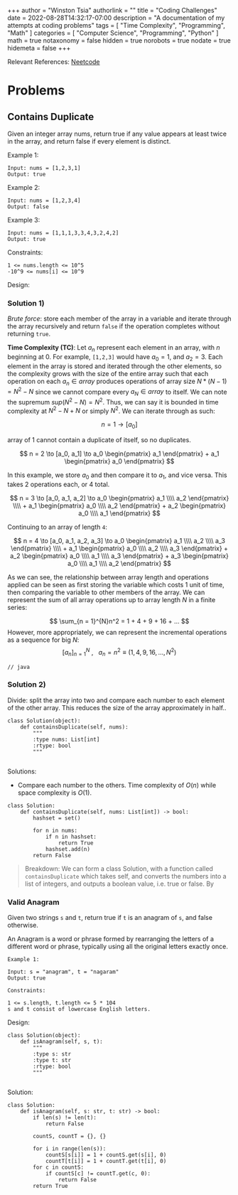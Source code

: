 +++
author = "Winston Tsia"
authorlink = ""
title = "Coding Challenges"
date = 2022-08-28T14:32:17-07:00
description = "A documentation of my attempts at coding problems"
tags = [
    "Time Complexity",
    "Programming",
    "Math"
]
categories = [
    "Computer Science",
    "Programming",
    "Python"
]
math = true
notaxonomy = false
hidden = true
norobots = true
nodate = true
hidemeta = false
+++

Relevant References: [Neetcode](https://neetcode.io/)

# Problems
## Contains Duplicate
Given an integer array nums, return true if any value appears at least twice in the array, and return false if every element is distinct.

Example 1:
```
Input: nums = [1,2,3,1]
Output: true
```
Example 2:
```
Input: nums = [1,2,3,4]
Output: false
```
Example 3:
```
Input: nums = [1,1,1,3,3,4,3,2,4,2]
Output: true
```
Constraints:
```
1 <= nums.length <= 10^5
-10^9 <= nums[i] <= 10^9
```
Design: 
### **Solution 1)** 
*Brute force*: store each member of the array in a variable and iterate through the array recursively and return `false` if the operation completes without returning `true`.

**Time Complexity (TC)**: Let $a_n$ represent each element in an array, with $n$ beginning at $0$. For example, `[1,2,3]` would have $a_0 = 1$, and $a_2 = 3$. Each element in the array is stored and iterated through the other elements, so the complexity grows with the size of the entire array such that each operation on each $a_n \in array$ produces operations of array size $N*(N-1) = N^2 - N$ since we cannot compare every $a_N \in array$ to itself. We can note the supremum $sup(N^2 - N) = N^2$. Thus, we can say it is bounded in time complexity at $N^2 -N +N$ or simply $N^2$.
We can iterate through as such:

$$
n = 1  \to [a_0]
$$

array of 1 cannot contain a duplicate of itself, so no duplicates.

$$
n = 2  \to [a_0, a_1] \to a_0 \begin{pmatrix} a_1 \end{pmatrix} + a_1 \begin{pmatrix} a_0 \end{pmatrix} 
$$

In this example, we store $a_0$ and then compare it to $a_1$, and vice versa. This takes 2 operations each, or 4 total.

$$
n = 3  \to [a_0, a_1, a_2] \to a_0 \begin{pmatrix} a_1 \\\\ a_2 \end{pmatrix} \\\\ + a_1 \begin{pmatrix} a_0 \\\\ a_2 \end{pmatrix} + a_2 \begin{pmatrix} a_0 \\\\ a_1 \end{pmatrix}
$$

Continuing to an array of length `4`:

$$
n = 4 \to [a_0, a_1, a_2, a_3] \to a_0 \begin{pmatrix} a_1 \\\\ a_2 \\\\ a_3 \end{pmatrix} \\\\ + a_1 \begin{pmatrix} a_0 \\\\ a_2 \\\\ a_3 \end{pmatrix} + a_2 \begin{pmatrix} a_0 \\\\ a_1 \\\\ a_3 \end{pmatrix} + a_3 \begin{pmatrix} a_0 \\\\ a_1 \\\\ a_2 \end{pmatrix}
$$

As we can see, the relationship between array length and operations applied can be seen as first storing the variable which costs 1 unit of time, then comparing the variable to other members of the array. We can represent the sum of all array operations up to array length $N$ in a finite series:

$$
\sum_{n = 1}^{N}n^2 = 1 + 4 + 9 + 16 + ...
$$
However, more appropriately, we can represent the incremental operations as a sequence for big $N$:
$$
[a_n]_{n = 1}^N ~,~~~ a_n = n^2 \equiv (1, 4, 9, 16, ..., N^2)
$$

```
// java

```

### **Solution 2)** 
Divide: split the array into two and compare each number to each element of the other array. This reduces the size of the array approximately in half..

```
class Solution(object):
    def containsDuplicate(self, nums):
        """
        :type nums: List[int]
        :rtype: bool
        """
   
```
Solutions:
- Compare each number to the others. Time complexity of $O(n)$ while space complexity is $O(1)$.

```
class Solution:
    def containsDuplicate(self, nums: List[int]) -> bool:
        hashset = set()
        
        for n in nums:
            if n in hashset:
                return True
            hashset.add(n)
        return False
```
> Breakdown: We can form a class Solution, with a function called `containsDuplicate` which takes self, and converts the numbers into a list of integers, and outputs a boolean value, i.e. true or false. By 


### Valid Anagram
Given two strings `s` and `t`, return true if `t` is an anagram of `s`, and false otherwise.

An Anagram is a word or phrase formed by rearranging the letters of a different word or phrase, typically using all the original letters exactly once.
```
Example 1:

Input: s = "anagram", t = "nagaram"
Output: true
```

```
Constraints:

1 <= s.length, t.length <= 5 * 104
s and t consist of lowercase English letters.
```

Design:

```
class Solution(object):
    def isAnagram(self, s, t):
        """
        :type s: str
        :type t: str
        :rtype: bool
        """
        
```

Solution:
```
class Solution:
    def isAnagram(self, s: str, t: str) -> bool:
        if len(s) != len(t):
            return False
        
        countS, countT = {}, {}
        
        for i in range(len(s)):
            countS[s[i]] = 1 + countS.get(s[i], 0)
            countT[t[i]] = 1 + countT.get(t[i], 0)
        for c in countS:
            if countS[c] != countT.get(c, 0):
                return False
        return True
```